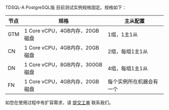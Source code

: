 TDSQL-A PostgreSQL版 目前测试实例规格固定。规格如下：

| 节点 | 规格 | 主从配置 |
|---------|---------|---------|
| GTM | 1 Core vCPU，4GB内存，20GB磁盘   | 1组，1主1从 |
| CN   | 1 Core vCPU，4GB内存，20GB磁盘   | 2组，每组1主1从 |
| DN   | 1 Core vCPU，8GB内存，300GB磁盘 | 4组，每组1主1从 |
| FN   | 1 Core vCPU，4GB内存，20GB磁盘 | 每个实例所在机器会有一个 |

如您在使用过程中有扩容需求，请 [提交工单](https://console.cloud.tencent.com/workorder/category) 联系我们。

